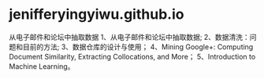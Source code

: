 # jenifferyingyiwu.github.io
从电子邮件和论坛中抽取数据
1、从电子邮件和论坛中抽取数据;
2、数据清洗：问题和目前的方法;
3、数据仓库的设计与使用；
4、Mining Google+: Computing Document Similarity, Extracting Collocations, and More；
5、Introduction to Machine Learning。
